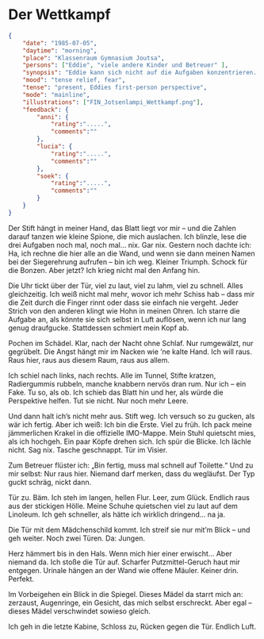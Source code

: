 # Der Wettkampf

```json
{
    "date": "1985-07-05",
    "daytime": "morning",
    "place": "Klassenraum Gymnasium Joutsa",
    "persons": ["Eddie", "viele andere Kinder und Betreuer" ],
    "synopsis": "Eddie kann sich nicht auf die Aufgaben konzentrieren. Sie ist die erste, den den Raum Richtung Toilette verläßt",
    "mood": "tense relief, fear",
    "tense": "present, Eddies first-person perspective",
    "mode": "mainline",
    "illustrations": ["FIN_Jotsenlampi_Wettkampf.png"],
    "feedback": {
        "anni": {
            "rating":".....",
            "comments":""
        },
        "lucia": {
            "rating":".....",
            "comments":""
        },
        "soek": {
            "rating":".....",
            "comments":""
        }
    }
}
```

Der Stift hängt in meiner Hand, das Blatt liegt vor mir – und die Zahlen darauf
tanzen wie kleine Spione, die mich auslachen. Ich blinzle, lese die drei
Aufgaben noch mal, noch mal… nix. Gar nix. Gestern noch dachte ich: Ha, ich
rechne die hier alle an die Wand, und wenn sie dann meinen Namen bei der
Siegerehrung aufrufen – bin ich weg. Kleiner Triumph. Schock für die Bonzen.
Aber jetzt? Ich krieg nicht mal den Anfang hin.

Die Uhr tickt über der Tür, viel zu laut, viel zu lahm, viel zu schnell. Alles
gleichzeitig. Ich weiß nicht mal mehr, wovor ich mehr Schiss hab – dass mir die
Zeit durch die Finger rinnt oder dass sie einfach nie vergeht. Jeder Strich von
den anderen klingt wie Hohn in meinen Ohren. Ich starre die Aufgabe an, als
könnte sie sich selbst in Luft auflösen, wenn ich nur lang genug draufgucke.
Stattdessen schmiert mein Kopf ab.

Pochen im Schädel. Klar, nach der Nacht ohne Schlaf. Nur rumgewälzt, nur
gegrübelt. Die Angst hängt mir im Nacken wie ’ne kalte Hand. Ich will raus. Raus
hier, raus aus diesem Raum, raus aus allem.

Ich schiel nach links, nach rechts. Alle im Tunnel, Stifte kratzen, Radiergummis
rubbeln, manche knabbern nervös dran rum. Nur ich – ein Fake. Tu so, als ob. Ich
schieb das Blatt hin und her, als würde die Perspektive helfen. Tut sie nicht.
Nur noch mehr Leere.

Und dann halt ich’s nicht mehr aus. Stift weg. Ich versuch so zu gucken, als wär
ich fertig. Aber ich weiß: Ich bin die Erste. Viel zu früh. Ich pack meine
jämmerlichen Krakel in die offizielle IMO-Mappe. Mein Stuhl quietscht mies, als
ich hochgeh. Ein paar Köpfe drehen sich. Ich spür die Blicke. Ich lächle nicht.
Sag nix. Tasche geschnappt. Tür im Visier.

Zum Betreuer flüster ich: „Bin fertig, muss mal schnell auf Toilette.“ Und zu
mir selbst: Nur raus hier. Niemand darf merken, dass du wegläufst. Der Typ guckt
schräg, nickt dann.

Tür zu. Bäm. Ich steh im langen, hellen Flur. Leer, zum Glück. Endlich raus aus
der stickigen Hölle. Meine Schuhe quietschen viel zu laut auf dem Linoleum. Ich
geh schneller, als hätte ich wirklich dringend… na ja.

Die Tür mit dem Mädchenschild kommt. Ich streif sie nur mit’m Blick – und geh
weiter. Noch zwei Türen. Da: Jungen.

Herz hämmert bis in den Hals. Wenn mich hier einer erwischt… Aber niemand da.
Ich stoße die Tür auf. Scharfer Putzmittel-Geruch haut mir entgegen. Urinale
hängen an der Wand wie offene Mäuler. Keiner drin. Perfekt.

Im Vorbeigehen ein Blick in die Spiegel. Dieses Mädel da starrt mich an:
zerzaust, Augenringe, ein Gesicht, das mich selbst erschreckt. Aber egal –
dieses Mädel verschwindet sowieso gleich.

Ich geh in die letzte Kabine, Schloss zu, Rücken gegen die Tür. Endlich Luft.
